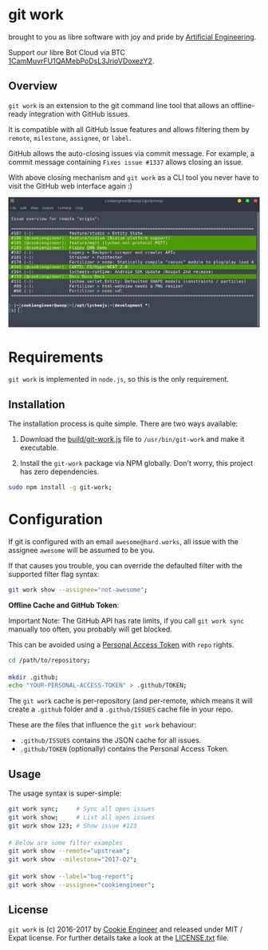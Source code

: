 
# git work

brought to you as libre software with joy and pride by [Artificial Engineering](http://artificial.engineering).

Support our libre Bot Cloud via BTC [1CamMuvrFU1QAMebPoDsL3JrioVDoxezY2](bitcoin:1CamMuvrFU1QAMebPoDsL3JrioVDoxezY2?amount=0.5&label=lycheeJS%20Support).


## Overview

`git work` is an extension to the git command line tool that
allows an offline-ready integration with GitHub issues.

It is compatible with all GitHub Issue features and allows
filtering them by `remote`, `milestone`, `assignee`, or `label`.

GitHub allows the auto-closing issues via commit message.
For example, a commit message containing `Fixes issue #1337`
allows closing an issue.

With above closing mechanism and `git work` as a CLI tool
you never have to visit the GitHub web interface again :)

![Screenshot](./guide/screenshot.png)


# Requirements

`git work` is implemented in `node.js`, so this is the only
requirement.


## Installation

The installation process is quite simple. There are two
ways available:

1. Download the [build/git-work.js](./build/git-work.js) file to
   `/usr/bin/git-work` and make it executable.

2. Install the `git-work` package via NPM globally.
   Don't worry, this project has zero dependencies.


```bash
sudo npm install -g git-work;
```


# Configuration

If git is configured with an email `awesome@hard.works`, all
issue with the assignee `awesome` will be assumed to be you.

If that causes you trouble, you can override the defaulted
filter with the supported filter flag syntax:

```bash
git work show --assignee="not-awesome";
```


**Offline Cache and GitHub Token**:

Important Note: The GitHub API has rate limits, if you call
`git work sync` manually too often, you probably will get blocked.

This can be avoided using a [Personal Access Token](https://github.com/settings/tokens)
with `repo` rights.

```bash
cd /path/to/repository;

mkdir .github;
echo "YOUR-PERSONAL-ACCESS-TOKEN" > .github/TOKEN;
```

The `git work` cache is per-repository (and per-remote, which
means it will create a `.github` folder and a `.github/ISSUES`
cache file in your repo.

These are the files that influence the `git work` behaviour:

- `.github/ISSUES` contains the JSON cache for all issues.
- `.github/TOKEN` (optionally) contains the Personal Access Token.


## Usage

The usage syntax is super-simple:

```bash
git work sync;     # Sync all open issues
git work show;     # List all open issues
git work show 123; # Show issue #123

# Below are some filter examples
git work show --remote="upstream";
git work show --milestone="2017-Q2";

git work show --label="bug-report";
git work show --assignee="cookiengineer";
```


## License

`git work` is (c) 2016-2017 by [Cookie Engineer](https://github.com/cookiengineer)
and released under MIT / Expat license. For further details take a look at the
[LICENSE.txt](LICENSE.txt) file.

